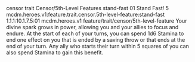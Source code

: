 <ability>
  <metadata>
    <class>censor</class>
    <feature_type>trait</feature_type>
    <file_dpath>Censor/5th-Level Features</file_dpath>
    <item_id>stand-fast</item_id>
    <item_index>01</item_index>
    <item_name>Stand Fast!</item_name>
    <level>5</level>
    <scc>mcdm.heroes.v1:feature.trait.censor.5th-level-feature:stand-fast</scc>
    <scdc>1.1.1:10.1.7.5:01</scdc>
    <source>mcdm.heroes.v1</source>
    <type>feature/trait/censor/5th-level-feature</type>
  </metadata>
  <effects>
    <effect type="mundane">Your divine spark grows in power, allowing you and your allies to focus and endure. At the start of each of your turns, you can spend 1d6 Stamina to end one effect on you that is ended by a saving throw or that ends at the end of your turn. Any ally who starts their turn within 5 squares of you can also spend Stamina to gain this benefit.</effect>
  </effects>
</ability>
